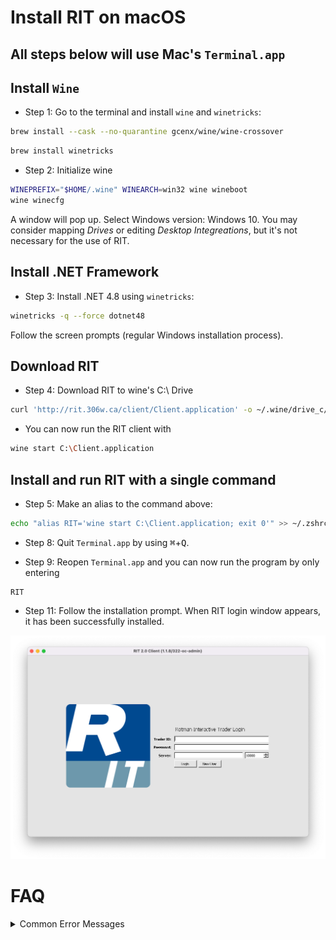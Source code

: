 #  Install RIT on macOS

## All steps below will use Mac's  `Terminal.app`

## Install `Wine`

- Step 1: Go to the terminal and install `wine` and `winetricks`:
```sh
brew install --cask --no-quarantine gcenx/wine/wine-crossover
```
```sh
brew install winetricks
```

- Step 2: Initialize wine 
```sh 
WINEPREFIX="$HOME/.wine" WINEARCH=win32 wine wineboot
wine winecfg
```
A window will pop up. Select Windows version: Windows 10. You may consider mapping *Drives* or editing *Desktop Integreations*, but it's not necessary for the use of RIT.

## Install .NET Framework

- Step 3: Install .NET 4.8 using `winetricks`:
```sh
winetricks -q --force dotnet48
```
Follow the screen prompts (regular Windows installation process).

## Download RIT

- Step 4: Download RIT to wine's C:\ Drive
```sh
curl 'http://rit.306w.ca/client/Client.application' -o ~/.wine/drive_c/Client.application
```
- You can now run the RIT client with 
```sh
wine start C:\Client.application
```

## Install and run RIT with a single command

- Step 5: Make an alias to the command above:
```sh
echo "alias RIT='wine start C:\Client.application; exit 0'" >> ~/.zshrc
```

- Step 8: Quit  `Terminal.app` by using <kbd>&#8984;</kbd>+<kbd>Q</kbd>.

- Step 9: Reopen `Terminal.app` and you can now run the program by only entering 
```
RIT
```

- Step 11: Follow the installation prompt. When RIT login window appears, it has been successfully installed.

<img src="../assets/img/RITWindow.png" width="1000">

# FAQ

<details>
  <summary>Common Error Messages</summary>
  
  - Q: I got the error message `zsh: bad CPU type in executable`  
     A: Have you installed [Rosetta](./README.md#part-c-install-rosetta-on-m1-macs)?

  - Q: I got the error message `zsh: command not found: brew`  
     A: Have you [added brew to PATH](./README.md#add-homebrew-to-path)? 
     
</details>
